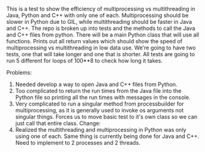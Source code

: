 This is a test to show the efficiency of multiprocessing vs multithreading in Java, Python and C++ with only one of each. Multiprocessing should be slower in Python due to GIL, while multithreading should be faster in Java and C++.
The repo is broken up into tests and the methods to call the Java and C++ files from python. There will be a main Python class that will use all functions. Prints out all return values which should show the speed of multiprocessing vs multithreading in low data use.
We're going to have two tests, one that will take longer and one that is shorter.
All tests are going to run 5 different for loops of 100**8 to check how long it takes.

Problems: 
1. Needed develop a way to open Java and C++ files from Python. 
2. Too complicated to return the run times from the Java file into the Python file so printing all the run times with messages in the console.
3. Very complicated to run a singular method from processbuilder for multiprocessing, as it is generally used to invoke os arguments not singular things. Forces us to move basic test to it's own class so we can just call that entire class.
Change: 
1. Realized the multithreading and multiprocessing in Python was only using one of each. Same thing is currently being done for Java and C++. Need to implement to 2 processes and 2 threads.